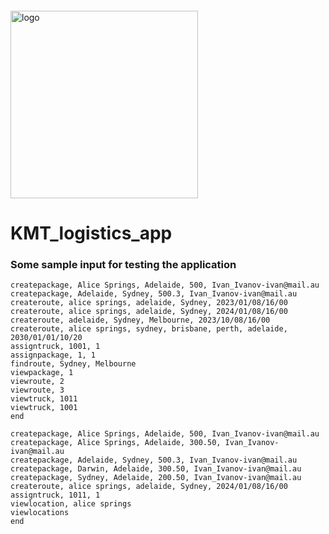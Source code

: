 <img src="https://drive.google.com/file/d/12IE0Zc20Q7H1o_-ZcXNK4ggxkJnu_TNT/view?usp=sharing" alt="logo" width="300px" style="margin-top: 20px;"/>

# KMT_logistics_app

### Some sample input for testing the application

```
createpackage, Alice Springs, Adelaide, 500, Ivan_Ivanov-ivan@mail.au
createpackage, Adelaide, Sydney, 500.3, Ivan_Ivanov-ivan@mail.au
createroute, alice springs, adelaide, Sydney, 2023/01/08/16/00
createroute, alice springs, adelaide, Sydney, 2024/01/08/16/00
createroute, adelaide, Sydney, Melbourne, 2023/10/08/16/00
createroute, alice springs, sydney, brisbane, perth, adelaide, 2030/01/01/10/20
assigntruck, 1001, 1
assignpackage, 1, 1
findroute, Sydney, Melbourne
viewpackage, 1
viewroute, 2
viewroute, 3
viewtruck, 1011
viewtruck, 1001
end

createpackage, Alice Springs, Adelaide, 500, Ivan_Ivanov-ivan@mail.au
createpackage, Alice Springs, Adelaide, 300.50, Ivan_Ivanov-ivan@mail.au
createpackage, Adelaide, Sydney, 500.3, Ivan_Ivanov-ivan@mail.au
createpackage, Darwin, Adelaide, 300.50, Ivan_Ivanov-ivan@mail.au
createpackage, Sydney, Adelaide, 200.50, Ivan_Ivanov-ivan@mail.au
createroute, alice springs, adelaide, Sydney, 2024/01/08/16/00
assigntruck, 1011, 1
viewlocation, alice springs
viewlocations
end
```
